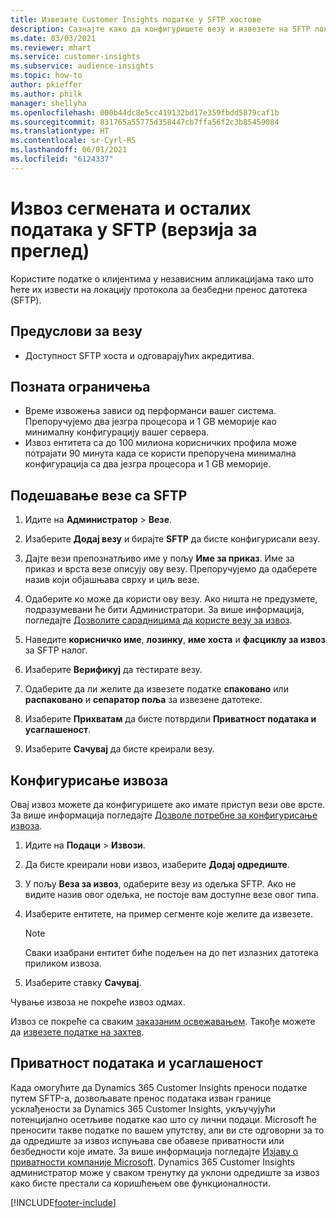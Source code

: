 ```yaml
---
title: Извезите Customer Insights податке у SFTP хостове
description: Сазнајте како да конфигуришете везу и извезете на SFTP локацију.
ms.date: 03/03/2021
ms.reviewer: mhart
ms.service: customer-insights
ms.subservice: audience-insights
ms.topic: how-to
author: pkieffer
ms.author: philk
manager: shellyha
ms.openlocfilehash: 000b44dc8e5cc419132bd17e359fbdd5879caf1b
ms.sourcegitcommit: 831765a55775d358447cb7ffa56f2c3b85459084
ms.translationtype: HT
ms.contentlocale: sr-Cyrl-RS
ms.lasthandoff: 06/01/2021
ms.locfileid: "6124337"
---
```

# <a name="export-segments-and-other-data-to-sftp-preview"></a>Извоз сегмената и осталих података у SFTP (верзија за преглед)

Користите податке о клијентима у независним апликацијама тако што ћете их извести на локацију протокола за безбедни пренос датотека (SFTP).

## <a name="prerequisites-for-connection"></a>Предуслови за везу

- Доступност SFTP хоста и одговарајућих акредитива.

## <a name="known-limitations"></a>Позната ограничења

- Време извожења зависи од перформанси вашег система. Препоручујемо два језгра процесора и 1 GB меморије као минималну конфигурацију вашег сервера. 
- Извоз ентитета са до 100 милиона корисничких профила може потрајати 90 минута када се користи препоручена минимална конфигурација са два језгра процесора и 1 GB меморије. 

## <a name="set-up-connection-to-sftp"></a>Подешавање везе са SFTP

1. Идите на **Администратор** > **Везе**.

1. Изаберите **Додај везу** и бирајте **SFTP** да бисте конфигурисали везу.

1. Дајте вези препознатљиво име у пољу **Име за приказ**. Име за приказ и врста везе описују ову везу. Препоручујемо да одаберете назив који објашњава сврху и циљ везе.

1. Одаберите ко може да користи ову везу. Ако ништа не предузмете, подразумевани ће бити Администратори. За више информација, погледајте [Дозволите сарадницима да користе везу за извоз](connections.md#allow-contributors-to-use-a-connection-for-exports).

1. Наведите **корисничко име**, **лозинку**, **име хоста** и **фасциклу за извоз** за SFTP налог.

1. Изаберите **Верификуј** да тестирате везу.

1. Одаберите да ли желите да извезете податке **спаковано** или **распаковано** и **сепаратор поља** за извезене датотеке.

1. Изаберите **Прихватам** да бисте потврдили **Приватност података и усаглашеност**.

1. Изаберите **Сачувај** да бисте креирали везу.

## <a name="configure-an-export"></a>Конфигурисање извоза

Овај извоз можете да конфигуришете ако имате приступ вези ове врсте. За више информација погледајте [Дозволе потребне за конфигурисање извоза](export-destinations.md#set-up-a-new-export).

1. Идите на **Подаци** > **Извози**.

1. Да бисте креирали нови извоз, изаберите **Додај одредиште**.

1. У пољу **Веза за извоз**, одаберите везу из одељка SFTP. Ако не видите назив овог одељка, не постоје вам доступне везе овог типа.

1. Изаберите ентитете, на пример сегменте које желите да извезете.

   > [!NOTE]
   > Сваки изабрани ентитет биће подељен на до пет излазних датотека приликом извоза. 

1. Изаберите ставку **Сачувај**.

Чување извоза не покреће извоз одмах.

Извоз се покреће са сваким [заказаним освежавањем](system.md#schedule-tab). Такође можете да [извезете податке на захтев](export-destinations.md#run-exports-on-demand). 

## <a name="data-privacy-and-compliance"></a>Приватност података и усаглашеност

Када омогућите да Dynamics 365 Customer Insights преноси податке путем SFTP-а, дозвољавате пренос података изван границе усклађености за Dynamics 365 Customer Insights, укључујући потенцијално осетљиве податке као што су лични подаци. Microsoft ће преносити такве податке по вашем упутству, али ви сте одговорни за то да одредиште за извоз испуњава све обавезе приватности или безбедности које имате. За више информација погледајте [Изјаву о приватности компаније Microsoft](https://go.microsoft.com/fwlink/?linkid=396732).
Dynamics 365 Customer Insights администратор може у сваком тренутку да уклони одредиште за извоз како бисте престали са коришћењем ове функционалности.

[!INCLUDE[footer-include](../includes/footer-banner.md)]
